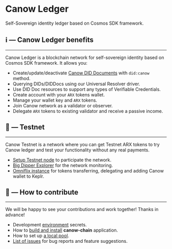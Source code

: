 # Canow Ledger

Self-Sovereign identity ledger based on Cosmos SDK framework.

## ℹ️ — Canow Ledger benefits

---

Canow Ledger is a blockchain network for self-sovereign identity based on Cosmos SDK framework. It allows you:

- Create/update/deactivate [Canow DID Documents](docs/architecture/canow_did_method.md) with `did:canow` method.
- Querying DIDs/DIDDocs using our Universal Resolver driver.
- Use DID Doc resources to support any types of Verifiable Credentials.
- Create account with your `ARX` tokens wallet.
- Manage your wallet key and `ARX` tokens.
- Join Canow network as a validator or observer.
- Delegate `ARX` tokens to existing validator and receive a passive income.

## 🚧 — Testnet

---

Canow Testnet is a network where you can get Testnet ARX tokens to try Canow ledger and test your functionality without any real payments.

- [Setup Testnet node](docs/node-setup/validator-creation.md) to participate the network.
- [Big Dipper Explorer](https://explorer.testnet.canowchain.com/desmos) for the network monitoring.
- [Omniflix instance](https://omniflix.testnet.canowchain.com) for tokens transferring, delegating and adding Canow wallet to Keplr.

## 🤝 — How to contribute

---

We will be happy to see your contributions and work together! Thanks in advance!

- Development [environment](docs/dev-instructions/environment.md) secrets.
- How to [build and install](docs/dev-instructions/build-and-install.md) **canow-chain** application.
- How to set up [a local pool](docs/dev-instructions/setup-local-pool.md).
- [List of issues](https://github.com/canow-co/canow-chain/issues) for bug reports and feature suggestions.
